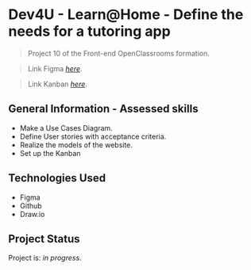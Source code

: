 # Dev4U - Learn@Home - Define the needs for a tutoring app 

> Project 10 of the Front-end OpenClassrooms formation.


> Link Figma [_here_](https://www.figma.com/file/qvMkUeBoSh3fhRCgRpf4SQ/Learn%40Home-Project?node-id=0%3A1).


> Link Kanban [_here_]( https://github.com/TheCatIsOnTheMoon/GilletGarasSamantha_10_09022022/projects/2).

## General Information - Assessed skills
- Make a Use Cases Diagram.
- Define User stories with acceptance criteria.
- Realize the models of the website.
- Set up the Kanban

## Technologies Used
- Figma
- Github
- Draw.io

## Project Status
Project is: _in progress_.
